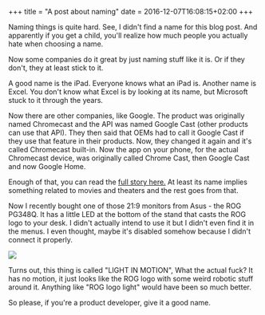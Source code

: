 +++
title = "A post about naming"
date = 2016-12-07T16:08:15+02:00
+++

Naming things is quite hard. See, I didn't find a name for this blog post. And apparently if you get a child, you'll realize how much people you actually hate when choosing a name.

Now some companies do it great by just naming stuff like it is. Or if they don't, they at least stick to it.

A good name is the iPad. Everyone knows what an iPad is. Another name is Excel. You don't know what Excel is by looking at its name, but Microsoft stuck to it through the years.

Now there are other companies, like Google. The product was originally named Chromecast and the API was named Google Cast (other products can use that API). They then said that OEMs had to call it Google Cast if they use that feature in their products. Now, they changed it again and it's called Chromecast built-in. Now the app on your phone, for the actual Chromecast device, was originally called Chrome Cast, then Google Cast and now Google Home.

Enough of that, you can read the [full story here.](http://arstechnica.com/gadgets/2016/11/google-flip-flops-on-google-castchromecast-branding-again/) At least its name implies something related to movies and theaters and the rest goes from that.

Now I recently bought one of those 21:9 monitors from Asus - the ROG PG348Q. It has a little LED at the bottom of the stand that casts the ROG logo to your desk. I didn't actually intend to use it but I didn't even find it in the menus. I even thought, maybe it's disabled somehow because I didn't connect it properly.

![](/post/asus-lim.jpg)

Turns out, this thing is called "LIGHT IN MOTION", What the actual fuck? It has no motion, it just looks like the ROG logo with some weird robotic stuff around it. Anything like "ROG logo light" would have been so much better.

So please, if you're a product developer, give it a good name.